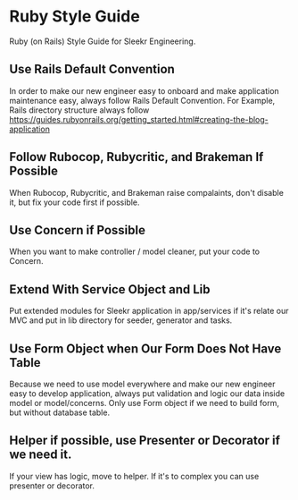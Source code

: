 # Ruby Style Guide
Ruby (on Rails) Style Guide for Sleekr Engineering.

## Use Rails Default Convention
In order to make our new engineer easy to onboard and make application maintenance easy, always follow Rails Default Convention.
For Example, Rails directory structure always follow <https://guides.rubyonrails.org/getting_started.html#creating-the-blog-application>

## Follow Rubocop, Rubycritic, and Brakeman If Possible
When Rubocop, Rubycritic, and Brakeman raise compalaints, don't disable it, but fix your code first if possible.

## Use Concern if Possible
When you want to make controller / model cleaner, put your code to Concern.

## Extend With Service Object and Lib
Put extended modules for Sleekr application in app/services if it's relate our MVC and put in lib directory for seeder, generator and tasks.

## Use Form Object when Our Form Does Not Have Table
Because we need to use model everywhere and make our new engineer easy to develop application, always put validation and logic our data inside model or model/concerns.
Only use Form object if we need to build form, but without database table.

## Helper if possible, use Presenter or Decorator if we need it.
If your view has logic, move to helper. If it's to complex you can use presenter or decorator.
